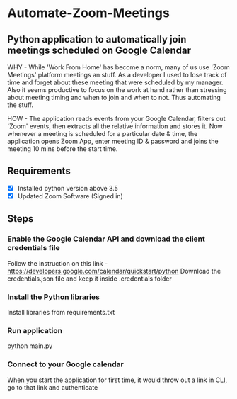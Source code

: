 # Automate-Zoom-Meetings

## Python application to automatically join meetings scheduled on Google Calendar

WHY - While 'Work From Home' has become a norm, many of us use 'Zoom Meetings' platform meetings an stuff. As a developer I used to lose track of time and forget about these meeting that were scheduled by my manager. Also it seems productive to focus on the work at hand rather than stressing about meeting timing and when to join and when to not. Thus automating the stuff.

HOW - The application reads events from your Google Calendar, filters out 'Zoom' events, then extracts all the relative information and stores it. Now whenever a meeting is scheduled for a particular date & time, the application opens Zoom App, enter meeting ID & password and joins the meeting 10 mins before the start time.

## Requirements

- [x] Installed python version above 3.5
- [x] Updated Zoom Software (Signed in)

## Steps

### Enable the Google Calendar API and download the client credentials file

Follow the instruction on this link - <https://developers.google.com/calendar/quickstart/python>
Download the credentials.json file and keep it inside .credentials folder

### Install the Python libraries

Install libraries from requirements.txt

### Run application

python main.py

### Connect to your Google calendar

When you start the application for first time, it would throw out a link in CLI, go to that link and authenticate
